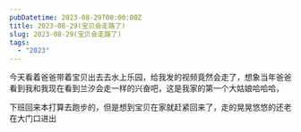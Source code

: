 ```yaml
---
pubDatetime: 2023-08-29T00:00:00Z
title: 2023-08-29(宝贝会走路了)
slug: 2023-08-29(宝贝会走路了)
tags:
  - "2023"
---
```


今天看着爸爸带着宝贝出去去水上乐园，给我发的视频竟然会走了，想象当年爸爸看到我和我现在看到兰汐会走一样的兴奋吧，这是我家的第一个大姑娘哈哈哈，

下班回来本打算去跑步的️，但是想到宝贝在家就赶紧回来了，走的晃晃悠悠的还老在大门口进出

